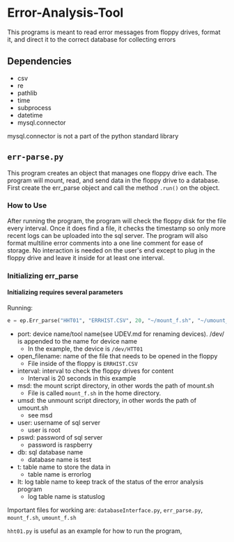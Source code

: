 # Error-Analysis-Tool
This programs is meant to read error messages from floppy drives, format it, and direct it to the correct database for collecting errors

## Dependencies
- csv
- re
- pathlib
- time
- subprocess
- datetime
- mysql.connector

mysql.connector is not a part of the python standard library

## ```err-parse.py```
This program creates an object that manages one floppy drive each. The program will mount, read, and send data in the floppy drive to a database. First create the err_parse object and call the method ```.run()``` on the object.

### How to Use
After running the program, the program will check the floppy disk for the file every interval. Once it does find a file, it checks the timestamp so only more recent logs can be uploaded into the sql server. The program will also format multiline error comments into a one line comment for ease of storage. No interaction is needed on the user's end except to plug in the floppy drive and leave it inside for at least one interval.

### Initializing err_parse
#### Initializing requires several parameters
Running: 
```python
e = ep.Err_parse("HHT01", "ERRHIST.CSV", 20, "~/mount_f.sh", "~/umount_f.sh", "127.0.0.1", "root", "raspberry", "test", "errorlog", "statuslog")
```
- port: device name/tool name(see UDEV.md for renaming devices). /dev/ is appended to the name for device name
  - In the example, the device is ```/dev/HTT01```
- open_filename: name of the file that needs to be opened in the floppy
  - File inside of the floppy is ```ERRHIST.CSV```
- interval: interval to check the floppy drives for content
  - Interval is 20 seconds in this example
- msd: the mount script directory, in other words the path of mount.sh
  - File is called ```mount_f.sh``` in the home directory.
- umsd: the unmount script directory, in other words the path of umount.sh
  - see msd
- user: username of sql server
  - user is root
- pswd: password of sql server
  - password is raspberry
- db: sql database name
  - database name is test
- t: table name to store the data in
  - table name is errorlog
- lt: log table name to keep track of the status of the error analysis program
  - log table name is statuslog
  
Important files for working are: ```databaseInterface.py```, ```err_parse.py```, ```mount_f.sh```, ```umount_f.sh```

```hht01.py``` is useful as an example for how to run the program, 
